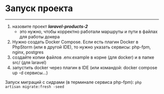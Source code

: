 # Запуск проекта

***

1. назовите проект **_laravel-products-2_**
   - это нужно, чтобы корректно работали маршруты и пути в файлах для работы докера
2. Нужно создать Docker Compose. Если есть плагин Docker в PhpStorm (или в другой IDE), то нужно указать сервисы:
   php-fpm, nginx, postgres
3. создайте копии файлов .env.example в корне (для docker) и в папке src/ (для laravel)
4. запустить docker через плагин в IDE (или командой: docker compose up -d сервисы...)

Запуск миграций с сидрами (в терминале сервиса php-fpm):
`php artisan migrate:fresh -seed`